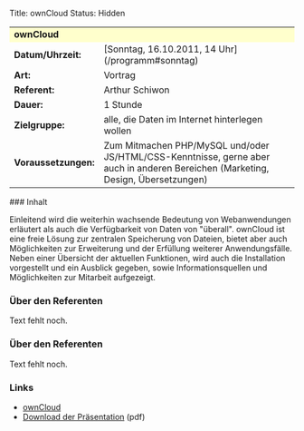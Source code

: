 Title: ownCloud
Status: Hidden

<table border="0" cellpadding="3" cellspacing="0" width="100%">
<tr>
<td colspan="3" style="font-weight: bold; background-color: #ffffcc;">
ownCloud

</td>
</tr>
<tr>
<td style="font-weight: bold;">
Datum/Uhrzeit:

</td>
<td>
[Sonntag, 16.10.2011, 14 Uhr](/programm#sonntag)

</td>
</tr>
<tr>
<td style="font-weight: bold;">
Art:

</td>
<td>
Vortrag

</td>
</tr>
<tr>
<td style="font-weight: bold;">
Referent:

</td>
<td>
Arthur Schiwon

</td>
</tr>
<tr>
<td style="font-weight: bold;">
Dauer:

</td>
<td>
1 Stunde

</td>
</tr>
<tr>
<td style="font-weight: bold;">
Zielgruppe:

</td>
<td>
alle, die Daten im Internet hinterlegen wollen

</td>
</tr>
<tr>
<td style="font-weight: bold;">
Voraussetzungen:

</td>
<td>
Zum Mitmachen PHP/MySQL und/oder JS/HTML/CSS-Kenntnisse, gerne aber auch
in anderen Bereichen (Marketing, Design, Übersetzungen)

</td>
</tr>
</table>
### Inhalt

Einleitend wird die weiterhin wachsende Bedeutung von Webanwendungen
erläutert als auch die Verfügbarkeit von Daten von "überall". ownCloud
ist eine freie Lösung zur zentralen Speicherung von Dateien, bietet aber
auch Möglichkeiten zur Erweiterung und der Erfüllung weiterer
Anwendungsfälle. Neben einer Übersicht der aktuellen Funktionen, wird
auch die Installation vorgestellt und ein Ausblick gegeben, sowie
Informationsquellen und Möglichkeiten zur Mitarbeit aufgezeigt.

### Über den Referenten

Text fehlt noch.

### Über den Referenten

Text fehlt noch.

### Links

-   [ownCloud](http://owncloud.org/)
-   [Download der Präsentation]({filename}/files/owncloud-ubucon.pdf)
    (pdf)



